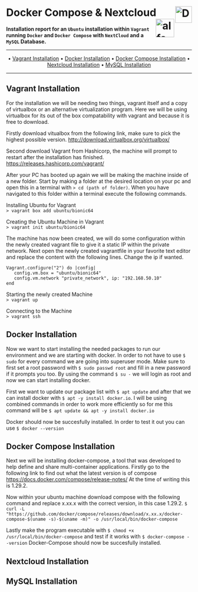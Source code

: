 # Docker Compose & Nextcloud <img src="https://xibo.org.uk/img/svg/Home/icon_home_ubuntu_blue.svg" alt="Docker Logo" width='45' align="right"> <img src="https://lh3.googleusercontent.com/proxy/iaZFsbFW-t1es5SFKZ9HDnx7I1Q5tIO-sSS91WTpmNcw9jUSbcQlUq3qoSy0NR2rZxBsudsSih2B71UQKPmQFjyHTlo65Pj80r98kkW2QWc97VL7pwd2umLmdoYW" alt="alfa Logo" height='50' align="right">

**Installation report for an `Ubuntu` installation within `Vagrant` running `Docker` and `Docker Compose` with `NextCloud` and a `MySQL` Database.**

***

<p align="center">
	&bull;
	<a href="#vagrant-installation">Vagrant Installation</a>  
	&bull;
	<a href="#docker-installation">Docker Installation</a>
	&bull;
	<a href="#docker-compose-installation">Docker Compose Installation</a>
	&bull;
	<a href="#nextcloud-installation">Nextcloud Installation</a>
	&bull;
	<a href="#mysql-installation">MySQL Installation</a>
</p>

***

## Vagrant Installation
For the installation we will be needing two things, vagrant itself and a copy of virtualbox or an alternative virtualization program. Here we will be using virtualbox for its out of the box compatability with vagrant and because it is free to download.

Firstly download vitualbox from the following link, make sure to pick the highest possible version.
http://download.virtualbox.org/virtualbox/

Second download Vagrant from Hashicorp, the machine will prompt to restart after the installation has finished.
https://releases.hashicorp.com/vagrant/

After your PC has booted up again we will be making the machine inside of a new folder. Start by making a folder at the desired location on your pc and open this in a terminal with `> cd (path of folder)`. When you have navigated to this folder within a terminal execute the following commands.

Installing Ubuntu for Vagrant\
`> vagrant box add ubuntu/bionic64`

Creating the Ubuntu Machine in Vagrant\
`> vagrant init ubuntu/bionic64`

The machine has now been created, we will do some configuration within the newly created vagrant file to give it a static IP within the private network. Next open the newly created vagrantfile in your favorite text editor and replace the content with the following lines. Change the ip if wanted.
```
Vagrant.configure("2") do |config|
   config.vm.box = "ubuntu/bionic64"
   config.vm.network "private_network", ip: "192.168.50.10"
end
```

Starting the newly created Machine\
`> vagrant up`

Connecting to the Machine\
`> vagrant ssh`

## Docker Installation
Now we want to start installing the needed packages to run our environment and we are starting with docker. In order to not have to use `$ sudo` for every command we are going into superuser mode. Make sure to first set a root password with `$ sudo passwd root` and fill in a new password if it prompts you too. By using the command `$ su -` we will login as root and now we can start installing docker.

First we want to update our package list with `$ apt update` and after that we can install docker with `$ apt -y install docker.io`. I will be using combined commands in order to work more efficiently so for me this command will be `$ apt update && apt -y install docker.io`

Docker should now be succesfully installed. In order to test it out you can use `$ docker --version`

## Docker Compose Installation
Next we will be installing docker-compose, a tool that was developed to help define and share multi-container applications. Firstly go to the following link to find out what the latest version is of compose https://docs.docker.com/compose/release-notes/ At the time of writing this is 1.29.2. 

Now within your ubuntu machine download compose with the following command and replace x.xx.x with the correct version, in this case 1.29.2. `$ curl -L "https://github.com/docker/compose/releases/download/x.xx.x/docker-compose-$(uname -s)-$(uname -m)" -o /usr/local/bin/docker-compose`

Lastly make the program executable with `$ chmod +x /usr/local/bin/docker-compose` and test if it works with `$ docker-compose --version`
Docker-Compose should now be succesfully installed.

## Nextcloud Installation

## MySQL Installation
